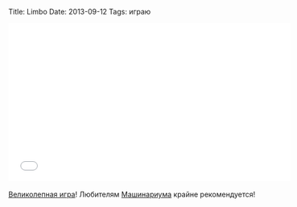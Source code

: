 Title: Limbo
Date: 2013-09-12
Tags: играю

<div class="text"><iframe width="560" height="315" src="//www.youtube.com/embed/Y4HSyVXKYz8" frameborder="0" allowfullscreen="allowfullscreen"></iframe><br /><br />
 <a href="http://limbogame.org/">Великолепная игра</a>! Любителям <a href="http://machinarium.net/demo/">Машинариума</a> крайне рекомендуется!</div>